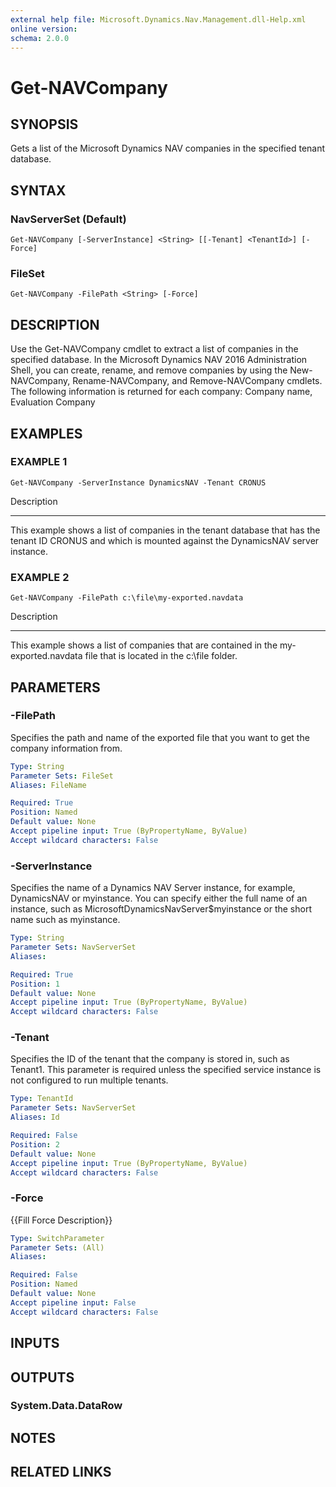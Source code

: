 ```yaml
---
external help file: Microsoft.Dynamics.Nav.Management.dll-Help.xml
online version: 
schema: 2.0.0
---
```


# Get-NAVCompany

## SYNOPSIS
Gets a list of the Microsoft Dynamics NAV companies in the specified tenant database.

## SYNTAX

### NavServerSet (Default)
```
Get-NAVCompany [-ServerInstance] <String> [[-Tenant] <TenantId>] [-Force]
```

### FileSet
```
Get-NAVCompany -FilePath <String> [-Force]
```

## DESCRIPTION
Use the Get-NAVCompany cmdlet to extract a list of companies in the specified database.
In the Microsoft Dynamics NAV 2016 Administration Shell, you can create, rename, and remove companies by using the New-NAVCompany, Rename-NAVCompany, and Remove-NAVCompany cmdlets.
The following information is returned for each company:
Company name, Evaluation Company

## EXAMPLES

### EXAMPLE 1
```
Get-NAVCompany -ServerInstance DynamicsNAV -Tenant CRONUS
```

Description

-----------

This example shows a list of companies in the tenant database that has the tenant ID CRONUS and which is mounted against the DynamicsNAV server instance.

### EXAMPLE 2
```
Get-NAVCompany -FilePath c:\file\my-exported.navdata
```

Description

-----------

This example shows a list of companies that are contained in the my-exported.navdata file that is located in the c:\file folder.

## PARAMETERS

### -FilePath
Specifies the path and name of the exported file that you want to get the company information from.

```yaml
Type: String
Parameter Sets: FileSet
Aliases: FileName

Required: True
Position: Named
Default value: None
Accept pipeline input: True (ByPropertyName, ByValue)
Accept wildcard characters: False
```

### -ServerInstance
Specifies the name of a Dynamics NAV Server instance, for example, DynamicsNAV or myinstance.
You can specify either the full name of an instance, such as MicrosoftDynamicsNavServer$myinstance or the short name such as myinstance.

```yaml
Type: String
Parameter Sets: NavServerSet
Aliases: 

Required: True
Position: 1
Default value: None
Accept pipeline input: True (ByPropertyName, ByValue)
Accept wildcard characters: False
```

### -Tenant
Specifies the ID of the tenant that the company is stored in, such as Tenant1.
This parameter is required unless the specified service instance is not configured to run multiple tenants.

```yaml
Type: TenantId
Parameter Sets: NavServerSet
Aliases: Id

Required: False
Position: 2
Default value: None
Accept pipeline input: True (ByPropertyName, ByValue)
Accept wildcard characters: False
```

### -Force
{{Fill Force Description}}

```yaml
Type: SwitchParameter
Parameter Sets: (All)
Aliases: 

Required: False
Position: Named
Default value: None
Accept pipeline input: False
Accept wildcard characters: False
```

## INPUTS

## OUTPUTS

### System.Data.DataRow

## NOTES
## RELATED LINKS

